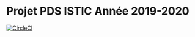 # Projet PDS ISTIC Année 2019-2020

[![CircleCI](https://circleci.com/gh/emilydelorme/master1-pds/tree/master.svg?style=svg)](https://circleci.com/gh/emilydelorme/master1-pds/tree/master)